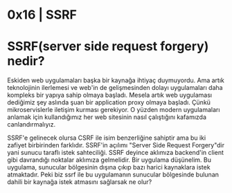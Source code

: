 # **0x16 | SSRF**

# **SSRF(server side request forgery) nedir?**

Eskiden web uygulamaları başka bir kaynağa ihtiyaç duymuyordu. Ama artık teknolojinin ilerlemesi ve web'in de gelişmesinden dolayı uygulamaları daha kompleks bir yapıya
sahip olmaya başladı. Mesela artık web uygulaması dediğimiz şey aslında şuan bir application proxy olmaya başladı. Çünkü mikroservislerle iletişim kurması gerekiyor. O 
yüzden modern uygulamaları anlamak için kullandığımız her web sitesinin nasıl çalıştığını kafamızda canlandırmalıyız.

SSRF'e gelinecek olursa CSRF ile isim benzerliğine sahiptir ama bu iki zafiyet birbirinden farklıdır. SSRF'in açılımı "Server Side Request Forgery"dir yani sunucu 
taraflı istek sahteciliği. SSRF deyince aklımıza backend'in client gibi davrandığı noktalar aklımıza gelmelidir. Bir uygulama düşünelim. Bu uygulama, sunucular 
bölgesinin dışına çıkıp bazı harici kaynaklara istek atmaktadır. Peki biz ssrf ile bu uygulamanın sunucular bölgesinde bulunan dahili bir kaynağa istek atmasını 
sağlarsak ne olur? 
